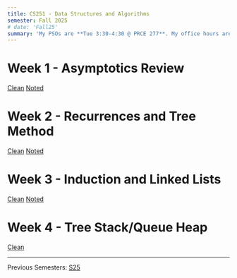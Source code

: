 ```yaml
---
title: CS251 - Data Structures and Algorithms
semester: Fall 2025
# date: 'Fall25'
summary: 'My PSOs are **Tue 3:30-4:30 @ PRCE 277**. My office hours are **Mon + Tue 1:30-3:30.** '
---
```




# Week 1 - Asymptotics Review
[Clean](/teaching/CS251/pso1Clean.pdf) [Noted](/teaching/CS251/pso1Noted.pdf)

# Week 2 - Recurrences and Tree Method
[Clean](/teaching/CS251/pso2Clean.pdf) [Noted](/teaching/CS251/pso2Noted.pdf)

# Week 3 - Induction and Linked Lists
[Clean](/teaching/CS251/pso3Clean.pdf) [Noted](/teaching/CS251/pso3Noted.pdf)

# Week 4 - Tree Stack/Queue Heap
[Clean](/teaching/CS251/pso4Clean.pdf) 


------------------------------

Previous Semesters: [S25](./CS251S25)